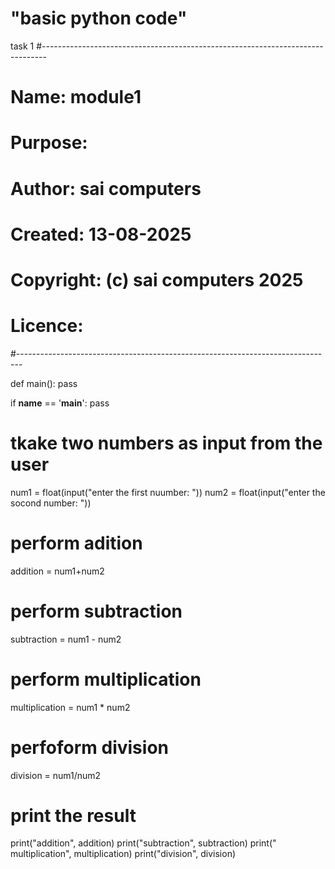 # "basic python code" 
task 1
#-------------------------------------------------------------------------------
# Name:        module1
# Purpose:
#
# Author:      sai computers
#
# Created:     13-08-2025
# Copyright:   (c) sai computers 2025
# Licence:     <your licence>
#-------------------------------------------------------------------------------

def main():
    pass

if __name__ == '__main__': pass

# tkake two numbers as input from the user
num1 = float(input("enter the first nuumber:  "))
num2 = float(input("enter the socond number:  "))

# perform adition
addition = num1+num2

# perform subtraction
subtraction = num1 - num2

# perform multiplication
multiplication = num1 * num2

# perfoform division
division = num1/num2

# print the result


print("addition", addition)
print("subtraction", subtraction)
print(" multiplication", multiplication)
print("division", division)